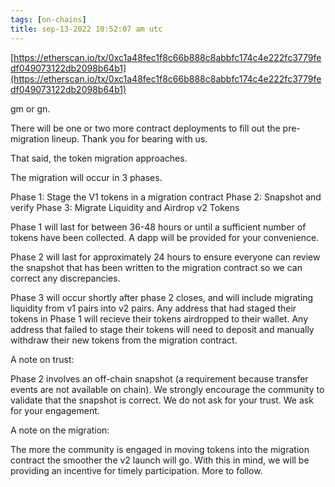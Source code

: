 ```yaml
---
tags: [on-chains]
title: sep-13-2022 10:52:07 am utc
---
```


[https://etherscan.io/tx/0xc1a48fec1f8c66b888c8abbfc174c4e222fc3779fedf049073122db2098b64b1](https://etherscan.io/tx/0xc1a48fec1f8c66b888c8abbfc174c4e222fc3779fedf049073122db2098b64b1)

gm or gn.

There will be one or two more contract deployments to fill out the pre-migration lineup. Thank you for bearing with us.

That said, the token migration approaches.

The migration will occur in 3 phases.

Phase 1: Stage the V1 tokens in a migration contract
Phase 2: Snapshot and verify
Phase 3: Migrate Liquidity and Airdrop v2 Tokens

Phase 1 will last for between 36-48 hours or until a sufficient number of tokens have been collected. A dapp will be provided for your convenience.

Phase 2 will last for approximately 24 hours to ensure everyone can review the snapshot that has been written to the migration contract so we can correct any discrepancies.

Phase 3 will occur shortly after phase 2 closes, and will include migrating liquidity from v1 pairs into v2 pairs. Any address that had staged their tokens in Phase 1 will recieve their tokens airdropped to their wallet. Any address that failed to stage their tokens will need to deposit and manually withdraw their new tokens from the migration contract.

A note on trust:

Phase 2 involves an off-chain snapshot (a requirement because transfer events are not available on chain). We strongly encourage the community to validate that the snapshot is correct. We do not ask for your trust. We ask for your engagement.

A note on the migration:

The more the community is engaged in moving tokens into the migration contract the smoother the v2 launch will go. With this in mind, we will be providing an incentive for timely participation. More to follow.
